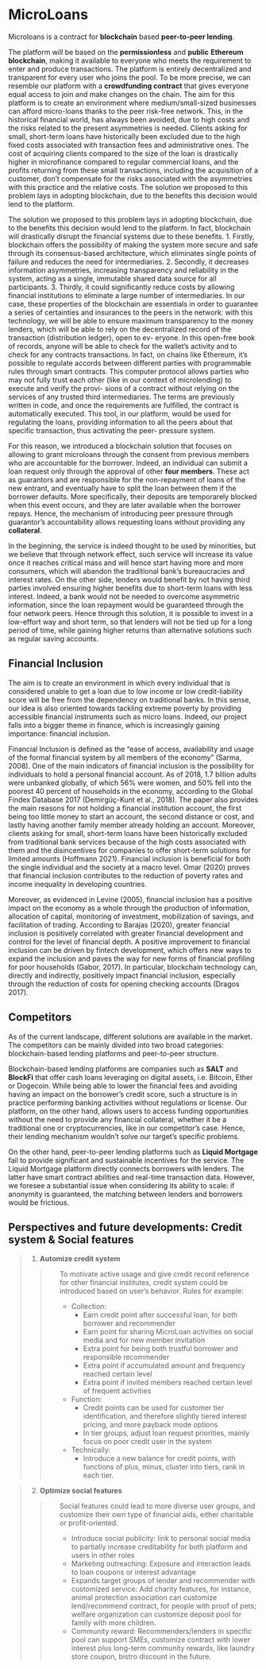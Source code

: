 # MicroLoans

Microloans is a contract for **blockchain** based **peer-to-peer lending**. 

<p>    
The platform will be based on the <strong>permissionless</strong> and <strong>public</strong> <strong>Ethereum blockchain</strong>, making it available to everyone who meets the requirement to enter and produce transactions. The platform is entirely decentralized and transparent for every user who joins the pool. To be more precise, we can resemble our platform with a <strong>crowdfunding contract</strong> that gives everyone equal access to join and make changes on the chain. 
The aim for this platform is to create an environment where medium/small-sized businesses can afford micro-loans thanks to the peer risk-free network. This, in the historical financial world, has always been avoided, due to high costs and the risks related to the present asymmetries is needed. Clients asking for small, short-term loans have historically been excluded due to the high fixed costs associated with transaction fees and administrative ones. The cost of acquiring clients compared to the size of the loan is drastically higher in microfinance compared to regular commercial loans, and the profits returning from these small transactions, including the acquisition of a customer, don’t compensate for the risks associated with the asymmetries with this practice and the relative costs. The solution we proposed to this problem lays in adopting blockchain, due to the benefits this decision would lend to the platform.</p>
The solution we proposed to this problem lays in adopting blockchain, due to the benefits this decision would lend to the platform. In fact, blockchain will drastically disrupt the financial systems due to these benefits.
1. Firstly, blockchain offers the possibility of making the system more secure and safe through its consensus-based architecture, which eliminates single points of failure and reduces the need for intermediaries. 
2. Secondly, it decreases information asymmetries, increasing transparency and reliability in the system, acting as a single, immutable shared data source for all participants. 
3. Thirdly, it could significantly reduce costs by allowing financial institutions to eliminate a large number of intermediaries. In our case, these properties of the blockchain are essentials in order to guarantee a series of certainties and insurances to the peers in the network: with this technology, we will be able to ensure maximum transparency to the money lenders, which will be able to rely on the decentralized record of the transaction (distribution ledger), open to ev- eryone. In this open-free book of records, anyone will be able to check for the wallet’s activity and to check for any contracts transactions. In fact, on chains like Ethereum, it’s possible to regulate accords between different parties with programmable rules through smart contracts. This computer protocol allows parties who may not fully trust each other (like in our context of microlending) to execute and verify the provi- sions of a contract without relying on the services of any trusted third intermediaries. The terms are previously written in code, and once the requirements are fulfilled, the contract is automatically executed.
This tool, in our platform, would be used for regulating the loans, providing information to all the peers about that specific transaction, thus activating the peer- pressure system.

For this reason, we introduced a blockchain solution that focuses on allowing to grant microloans through the consent from previous members who are accountable for the borrower. Indeed, an individual can submit a loan request only through the approval of other <strong>four members</strong>. These act as guarantors and are responsible for the non-repayment of loans of the new entrant, and eventually have to split the loan between them if the borrower defaults. More specifically, their deposits are temporarely blocked when this event occurs, and they are later available when the borrower repays. Hence, the mechanism of introducing peer pressure through guarantor’s accountability allows requesting loans without providing any <strong>collateral</strong>.
</div>
In the beginning, the service is indeed thought to be used by minorities, but we believe that through network effect, such service will increase its value once it reaches critical mass and will hence start having more and more consumers, which will abandon the traditional bank’s bureaucracies and interest rates.
On the other side, lenders would benefit by not having third parties involved ensuring higher benefits due to short-term loans with less interest. Indeed, a bank would not be needed to overcome asymmetric information, since the loan repayment would be guaranteed through the four network peers. Hence through this solution, it is possible to invest in a low-effort way and short term, so that lenders will not be tied up for a long period of time, while gaining higher returns than alternative solutions such as regular saving accounts.

## Financial Inclusion

The aim is to create an environment in which every individual that is considered unable to get a loan due to low income or low credit-liability score will be free from the dependency on traditional banks. In this sense, our idea is also oriented towards tackling extreme poverty by providing accessible financial instruments such as micro loans. Indeed, our project falls into a bigger theme in finance, which is increasingly gaining importance: financial inclusion.
<p>
Financial Inclusion is defined as the “ease of access, availability and usage of the formal financial system by all members of the economy” (Sarma, 2008).
One of the main indicators of financial inclusion is the possibility for individuals to hold a personal financial account.
As of 2018, 1.7 billion adults were unbanked globally, of which 56% were women, and 50% fell into the poorest 40 percent of households in the economy, according to the Global Findex Database 2017 (Demirgüç-Kunt et al., 2018). The paper also provides the main reasons for not holding a financial institution account, the first being too little money to start an account, the second distance or cost, and lastly having another family member already holding an account. Moreover, clients asking for small, short-term loans have been historically excluded from traditional bank services because of the high costs associated with them and the disincentives for companies to offer short-term solutions for limited amounts (Hoffmann 2021). Financial inclusion is beneficial for both the single individual and the society at a macro level. Omar (2020) proves that financial inclusion contributes to the reduction of poverty rates and income inequality in developing countries.</p>
<p>
Moreover, as evidenced in Levine (2005), financial inclusion has a positive impact on the economy as a whole through the production of information, allocation of capital, monitoring of investment, mobilization of savings, and facilitation of trading. According to Barajas (2020), greater financial inclusion is positively correlated with greater financial development and control for the level of financial depth.
A positive improvement to financial inclusion can be driven by fintech development, which offers new ways to expand the inclusion and paves the way for new forms of financial profiling for poor households (Gabor, 2017).
In particular, blockchain technology can, directly and indirectly, positively impact financial inclusion, especially through the reduction of costs for opening checking accounts (Dragos 2017).</p>

## Competitors
<p>
As of the current landscape, different solutions are available in the market. The competitors can be mainly divided into two broad categories: blockchain-based lending platforms and peer-to-peer structure.</p>
Blockchain-based lending platforms are companies such as <strong>SALT</strong> and <strong>BlockFi</strong> that offer cash loans leveraging on digital assets, i.e. Bitcoin, Ether or Dogecoin. While being able to lower the financial fees and avoiding having an impact on the borrower’s credit score, such a structure is in practice performing banking activities without regulations or license. Our platform, on the other hand, allows users to access funding opportunities without the need to provide any financial collateral, whether it be a traditional one or cryptocurrencies, like in our competitor’s case. Hence, their lending mechanism wouldn’t solve our target’s specific problems.
<p>
On the other hand, peer-to-peer lending platforms such as <strong>Liquid Mortgage</strong> fail to provide significant and sustainable incentives for the service. The Liquid Mortgage platform directly connects borrowers with lenders. The latter have smart contract abilities and real-time transaction data. However, we foresee a substantial issue when considering its ability to scale: if anonymity is guaranteed, the matching between lenders and borrowers would be frictious.</p>

## Perspectives and future developments: Credit system & Social features

> 1. **Automize credit system**
>>    <ul>
>>    To motivate active usage and give credit record reference for other financial institutes, credit system could be introduced based on user’s behavior. Rules for example:
>>      <ul>
>>  <li> Collection:
>>    <ul>
>>   <li>Earn credit point after successful loan, for both borrower and recommender </li>
>>    <li>Earn point for sharing MicroLoan activities on social media and for new member invitation</li>
>>    <li>Extra point for being both trustful borrower and responsible recommender</li>
>>    <li>Extra point if accumulated amount and frequency reached certain level​</li>
>>    <li>Extra point if invited members reached certain level of frequent activities</li>
>>    </ul>
>>  <li> Function:
>>    <ul>
>>    <li>Credit points can be used for customer tier identification, and therefore slightly tiered interest pricing, and more payback mode options</li>
>>    <li>In tier groups, adjust loan request priorities, mainly focus on poor credit user in the system</li>
>>    </ul>
>>  <li> Technically:
>>    <ul>
>>    <li>Introduce a new balance for credit points, with functions of plus, minus, cluster into tiers, rank in each tier.</li>
>>    <ul>
 



> 2. **Optimize social features**
>>    <ul>
>>    Social features could lead to more diverse user groups, and customize their own type of financial aids, either charitable or profit-oriented.
>>      <ul>
>>  <li> Introduce social publicity: link to personal social media to partially increase creditability for both platform and users in other roles
>>  <li> Marketing outreaching: Exposure and interaction leads to loan coupons or interest advantage
>>  <li> Expands target groups of lender and recommender with customized service: Add charity features, for instance, animal protection association can customize 
>> lend/recommend contract, for people with proof of pets; welfare organization can customize deposit pool for family with more children.
>>   <li> Community reward: Recommenders/lenders in specific pool can support SMEs, customize contract with lower interest plus long-term community rewards, like 
>>   laundry store coupon, bistro discount in the future.
>> </ul>
